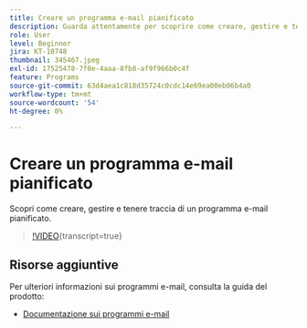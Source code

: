 ```yaml
---
title: Creare un programma e-mail pianificato
description: Guarda attentamente per scoprire come creare, gestire e tenere traccia di un programma e-mail pianificato.
role: User
level: Beginner
jira: KT-10748
thumbnail: 345467.jpeg
exl-id: 17525478-7f0e-4aaa-8fb8-af9f966b0c4f
feature: Programs
source-git-commit: 63d4aea1c818d35724c0cdc14e69ea00eb06b4a0
workflow-type: tm+mt
source-wordcount: '54'
ht-degree: 0%

---
```


# Creare un programma e-mail pianificato

Scopri come creare, gestire e tenere traccia di un programma e-mail pianificato.

>[!VIDEO](https://video.tv.adobe.com/v/345467/?quality=12&learn=on){transcript=true}

## Risorse aggiuntive

Per ulteriori informazioni sui programmi e-mail, consulta la guida del prodotto:

* [Documentazione sui programmi e-mail](https://experienceleague.adobe.com/docs/marketo/using/product-docs/email-marketing/email-programs/creating-an-email-program/understanding-email-programs.html?lang=en)
